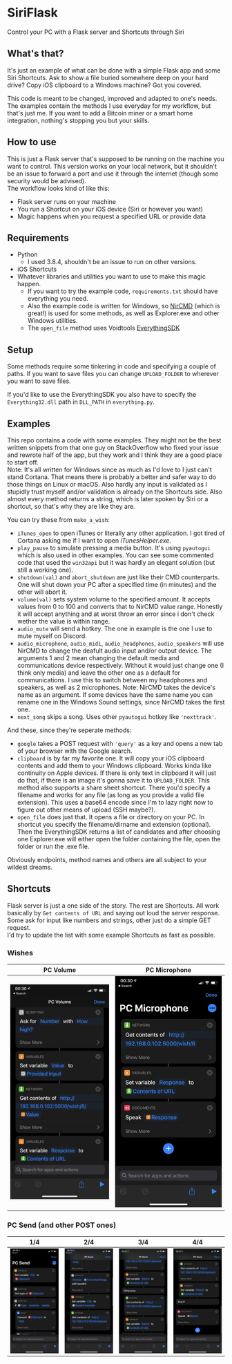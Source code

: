 # SiriFlask
Control your PC with a Flask server and Shortcuts through Siri
## What's that?
It's just an example of what can be done with a simple Flask app and some Siri Shortcuts. Ask to show a file buried somewhere deep on your hard drive? Copy iOS clipboard to a Windows machine? Got you covered.  

This code is meant to be changed, improved and adapted to one's needs. The examples contain the methods I use everyday for my workflow, but that's just me. If you want to add a Bitcoin miner or a smart home integration, nothing's stopping you but your skills. 
## How to use
This is just a Flask server that's supposed to be running on the machine you want to control. This version works on your local network, but it shouldn't be an issue to forward a port and use it through the internet (though some security would be advised).  
The workflow looks kind of like this:
- Flask server runs on your machine
- You run a Shortcut on your iOS device (Siri or however you want)
- Magic happens when you request a specified URL or provide data

## Requirements
- Python
    - I used 3.8.4, shouldn't be an issue to run on other versions.
- iOS Shortcuts
- Whatever libraries and utilities you want to use to make this magic happen.
    - If you want to try the example code, `requirements.txt` should have everything you need.
    - Also the example code is written for Windows, so [NirCMD](https://www.nirsoft.net/utils/nircmd.html) (which is great!) is used for some methods, as well as Explorer.exe and other Windows utilities.
    - The `open_file` method uses Voidtools [EverythingSDK](https://www.voidtools.com/support/everything/sdk/)

## Setup
Some methods require some tinkering in code and specifying a couple of paths. If you want to save files you can change `UPLOAD_FOLDER` to wherever you want to save files.  

If you'd like to use the EverythingSDK you also have to specify the `Everything32.dll` path in `DLL_PATH` in `everything.py`.

## Examples
This repo contains a code with some examples. They might not be the best written snippets from that one guy on StackOverflow who fixed your issue and rewrote half of the app, but they work and I think they are a good place to start off.  
Note: It's all written for Windows since as much as I'd love to I just can't stand Cortana. That means there is probably a better and safer way to do those things on Linux or macOS. Also hardly any input is validated as I stupidly trust myself and/or validation is already on the Shortcuts side.
Also almost every method returns a string, which is later spoken by Siri or a shortcut, so that's why they are like they are.  

You can try these from `make_a_wish`:
 -  `iTunes_open` to open iTunes or literally any other application. I got tired of Cortana asking me if I want to open *iTunesHelper.exe*.
 - `play_pause` to simulate pressing a media button. It's using `pyautogui` which is also used in other examples. You can see some commented code that used the `win32api` but it was hardly an elegant solution (but still a working one).
 - `shutdown(val)` and `abort_shutdown` are just like their CMD counterparts. One will shut down your PC after a specified time (in minutes) and the other will abort it.
 - `volume(val)` sets system volume to the specified amount. It accepts values from 0 to 100 and converts that to NirCMD value range. Honestly it will accept anything and at worst throw an error since i don't check wether the value is within range.
 - `audio_mute` will send a hotkey. The one in example is the one I use to mute myself on Discord. 
 - `audio_microphone`, `audio_midi`, `audio_headphones`, `audio_speakers` will use NirCMD to change the deafult audio input and/or output device. The arguments 1 and 2 mean changing the default media and communications device respectively. Without it would just change one (I think only media) and leave the other one as a default for communications. I use this to switch between my headphones and speakers, as well as 2 microphones. Note: NirCMD takes the device's name as an argument. If some devices have the same name you can rename one in the Windows Sound settings, since NirCMD takes the first one.
 - `next_song` skips a song. Uses other `pyautogui` hotkey like `'nexttrack'`.
 
 And these, since they're seperate methods:  
 - `google` takes a POST request with `'query'` as a key and opens a new tab of your browser with the Google search.
 - `clipboard` is by far my favorite one. It will copy your iOS clipboard contents and add them to your Windows clipboard. Works kinda like continuity on Apple devices. If there is only text in clipboard it will just do that, if there is an image it's gonna save it to `UPLOAD_FOLDER`. This method also supports a share sheet shortcut. There you'd specify a filename and works for any file (as long as you provide a valid file extension). This uses a base64 encode since I'm to lazy right now to figure out other means of upload (SSH maybe?).
 - `open_file` does just that. It opens a file or directory on your PC. In shortcut you specify the filename/dirname and extension (optional). Then the EverythingSDK returns a list of candidates and after choosing one Explorer.exe will either open the folder containing the file, open the folder or run the .exe file.
 
 Obviously endpoints, method names and others are all subject to your wildest dreams.
 
## Shortcuts
Flask server is just a one side of the story. The rest are Shortcuts. All work basically by `Get contents of URL` and saying out loud the server response. Some ask for input like numbers and strings, other just do a simple GET request.  
I'd try to update the list with some example Shortcuts as fast as possible.

### Wishes
PC Volume                  | PC Microphone           
:-------------------------:|:-------------------------:
![](screenshots/pc_volume.png) | ![](screenshots/pc_mic.png)


### PC Send (and other POST ones)
1/4|2/4|3/4|4/4
:-------------------------:|:-------------------------:|:-------------------------:|:-------------------------:
![](screenshots/pc_send1.png) | ![](screenshots/pc_send2.png) | ![](screenshots/pc_send3.png) | ![](screenshots/pc_send4.png)
